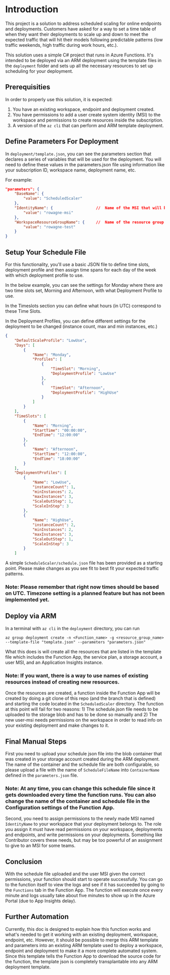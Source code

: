 # Introduction

This project is a solution to address scheduled scaling for online endpoints and deployments. Customers have asked for a way to set a time table of when they want their deployments to scale up and down to meet the expected traffic that will hit their models following predictable patterns (low traffic weekends, high traffic during work hours, etc.).

This solution uses a simple C# project that runs in Azure Functions. It's intended to be deployed via an ARM deployment using the template files in the `deployment` folder and sets up all the necessary resources to set up scheduling for your deployment.

## Prerequisities

In order to properly use this solution, it is expected:

1. You have an existing workspace, endpoint and deployment created.
2. You have permissions to add a user create system identity (MSI) to the workspace and permissions to create resources inside the subscription.
3. A version of the `az cli` that can perform and ARM template deployment.

## Define Parameters For Deployment

In `deployment/template.json`, you can see the parameters section that declares a series of variables that will be used for the deployment. You will need to define these values in the parameters.json file using information like your subscription ID, workspace name, deployment name, etc.

For example:

```json
"parameters": {
    "BaseName": {
        "value": "ScheduledScaler"
    },
    "IdentityName": {                   //  Name of the MSI that will be created. In this example, rowagne-msi.
        "value": "rowagne-msi"
    },
    "WorkspaceResourceGroupName": {     //  Name of the resource group where your workspace lives. In this example, rowagne-test.
        "value": "rowagne-test"
    }
}
```

## Setup Your Schedule File

For this functionality, you'll use a basic JSON file to define time slots, deployment profile and then assign time spans for each day of the week with which deployment profile to use.

In the below example, you can see the settings for Monday where there are two time slots set, Morning and Afternoon, with what Deployment Profile to use.

In the Timeslots section you can define what hours (in UTC) correspond to these Time Slots.

In the Deployment Profiles, you can define different settings for the deployment to be changed (instance count, max and min instances, etc.)

```json
{
    "DefaultScaleProfile": "LowUse",
    "Days": [
        {
            "Name": "Monday",
            "Profiles": [
                {
                    "TimeSlot": "Morning",
                    "DeploymentProfile": "LowUse"
                },
                {
                    "TimeSlot": "Afternoon",
                    "DeploymentProfile": "HighUse" 
                }
            ]
        }
    ],
    "TimeSlots": [
        {
            "Name": "Morning",
            "StartTime": "00:00:00",
            "EndTime": "12:00:00"
        },
        {
            "Name": "Afternoon",
            "StartTime": "12:00:00",
            "EndTime": "18:00:00"
        }
    ],
    "DeploymentProfiles": [
        {
            "Name": "LowUse",
            "instanceCount": 1,
            "minInstances": 2,
            "maxInstances": 3,
            "ScaleOutStep": 1,
            "ScaleInStep": 3
        },
        {
            "Name": "HighUse",
            "instanceCount": 2,
            "minInstances": 2,
            "maxInstances": 3,
            "ScaleOutStep": 1,
            "ScaleInStep": 3
        }
    ]
```

A simple `ScheduleScaler/schedule.json` file has been provided as a starting point. Please make changes as you see fit to best fit your expected traffic patterns.

### Note: Please remember that right now times should be based on UTC. Timezone setting is a planned feature but has not been implemented yet.

## Deploy via ARM

In a terminal with `az cli` in the `deployment` directory, you can run 

`az group deployment create -n <Function_name> -g <resource_group_name> --template-file "template.json" --parameters "parameters.json"`

What this does is will create all the resources that are listed in the template file which includes the Function App, the service plan, a storage account, a user MSI, and an Application Insights instance.

### Note: If you want, there is a way to use names of existing resources instead of creating new resources.

Once the resources are created, a function inside the Function App will be created by doing a git clone of this repo (and the branch that is defined) and starting the code located in the `ScheduledScaler` directory. The function at this point will fail for two reasons: 1) The schedule.json file needs to be uploaded to the storage blob and has to be done so manually and 2) The new user-msi needs permissions on the workspace in order to read info on your existing deployment and make changes to it.

## Final Manual Steps

First you need to upload your schedule json file into the blob container that was created in your storage account created during the ARM deployment. The name of the container and the schedule file are both configurable, so please upload a file with the name of `ScheduleFileName` into `ContainerName` defined in the `parameters.json` file.

### Note: At any time, you can change this schedule file since it gets downloaded every time the function runs. You can also change the name of the container and schedule file in the Configuration settings of the Function App.

Second, you need to assign permissions to the newly made MSI named `IdentityName` to your workspace that your deployment belongs to. The role you assign it must have read permissions on your workspace, deployments and endpoints, and write permissions on your deployments. Something like Contributor covers these needs, but may be too powerful of an assignment to give to an MSI for some teams.

## Conclusion

With the schedule file uploaded and the user MSI given the correct permissions, your function should start to operate successfully. You can go to the function itself to view the logs and see if it has succeeded by going to the `Functions` tab in the Function App. The function will execute once every minute and logs usually take about five minutes to show up in the Azure Portal (due to App Insights delay).

## Further Automation

Currently, this doc is designed to explain how this function works and what's needed to get it working with an existing deployment, workspace, endpoint, etc. However, it should be possible to merge this ARM template and parameters into an existing ARM template used to deploy a workspace, endpoint and deployment to make it a more complete automated system. Since this template tells the Function App to download the source code for the function, the template json is completely transplantable into any ARM deployment template.
